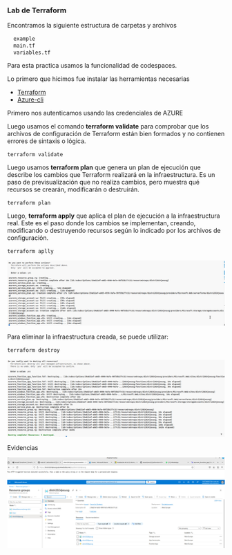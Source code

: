 ### **Lab de Terraform**
Encontramos la siguiente estructura de carpetas y archivos

```
  example
  main.tf
  variables.tf
```

Para esta practica usamos la funcionalidad de codespaces.

Lo primero que hicimos fue instalar las herramientas necesarias

* [Terraform](https://registry.terraform.io/providers/hashicorp/azurerm/latest/docs/resources/function_app)
* [Azure-cli](https://developer.hashicorp.com/terraform/tutorials/aws-get-started/install-cli)

Primero nos autenticamos usando las credenciales de AZURE


Luego usamos el comando **terraform validate** para comprobar que los archivos de configuración de Terraform están bien formados y no contienen errores de sintaxis o lógica.
```
terraform validate
```
Luego usamos **terraform plan** que genera un plan de ejecución que describe los cambios que Terraform realizará en la infraestructura. Es un paso de previsualización que no realiza cambios, pero muestra qué recursos se crearán, modificarán o destruirán.
```
terraform plan
```
Luego, **terraform apply** que aplica el plan de ejecución a la infraestructura real. Este es el paso donde los cambios se implementan, creando, modificando o destruyendo recursos según lo indicado por los archivos de configuración.

```
terraform aplly
```
![](/imgs/WhatsApp%20Image%202024-09-11%20at%209.03.01%20PM.jpeg)

Para eliminar la infraestructura creada, se puede utilizar:

```bash
terraform destroy
```
![](/imgs/WhatsApp%20Image%202024-09-11%20at%209.12.33%20PM.jpeg)

Evidencias

![](/imgs/WhatsApp%20Image%202024-09-11%20at%209.06.09%20PM.jpeg)
![](/imgs/WhatsApp%20Image%202024-09-11%20at%209.07.00%20PM.jpeg)